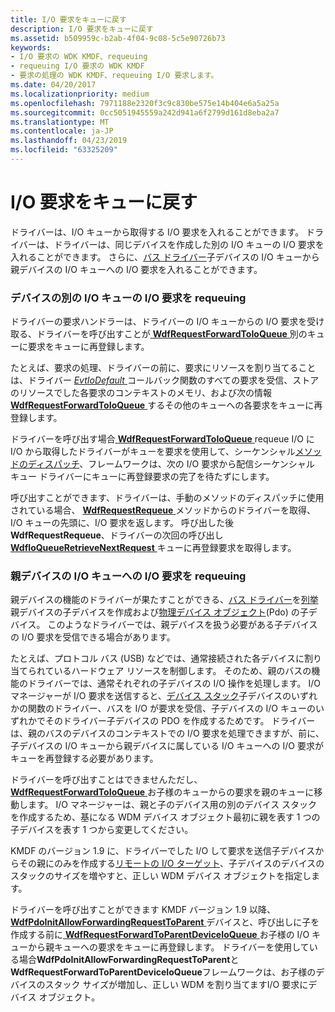 ```yaml
---
title: I/O 要求をキューに戻す
description: I/O 要求をキューに戻す
ms.assetid: b509959c-b2ab-4f04-9c08-5c5e90726b73
keywords:
- I/O 要求の WDK KMDF、requeuing
- requeuing I/O 要求の WDK KMDF
- 要求の処理の WDK KMDF、requeuing I/O 要求します。
ms.date: 04/20/2017
ms.localizationpriority: medium
ms.openlocfilehash: 7971188e2320f3c9c830be575e14b404e6a5a25a
ms.sourcegitcommit: 0cc5051945559a242d941a6f2799d161d8eba2a7
ms.translationtype: MT
ms.contentlocale: ja-JP
ms.lasthandoff: 04/23/2019
ms.locfileid: "63325209"
---
```

# <a name="requeuing-io-requests"></a>I/O 要求をキューに戻す





ドライバーは、I/O キューから取得する I/O 要求を入れることができます。 ドライバーは、ドライバーは、同じデバイスを作成した別の I/O キューの I/O 要求を入れることができます。 さらに、[バス ドライバー](https://msdn.microsoft.com/library/windows/hardware/ff540704)子デバイスの I/O キューから親デバイスの I/O キューへの I/O 要求を入れることができます。

### <a name="requeuing-an-io-request-to-a-different-io-queue-for-a-device"></a>デバイスの別の I/O キューの I/O 要求を requeuing

ドライバーの要求ハンドラーは、ドライバーの I/O キューからの I/O 要求を受け取る、ドライバーを呼び出すことが[ **WdfRequestForwardToIoQueue** ](https://msdn.microsoft.com/library/windows/hardware/ff549958)別のキューに要求をキューに再登録します。

たとえば、要求の処理、ドライバーの前に、要求にリソースを割り当てることは、ドライバー [ *EvtIoDefault* ](https://msdn.microsoft.com/library/windows/hardware/ff541757)コールバック関数のすべての要求を受信、ストアのリソースでした各要求のコンテキストのメモリ、および次の情報[ **WdfRequestForwardToIoQueue** ](https://msdn.microsoft.com/library/windows/hardware/ff549958)するその他のキューへの各要求をキューに再登録します。

ドライバーを呼び出す場合[ **WdfRequestForwardToIoQueue** ](https://msdn.microsoft.com/library/windows/hardware/ff549958) requeue I/O に I/O から取得したドライバーがキューを要求を使用して、シーケンシャル[メソッドのディスパッチ](dispatching-methods-for-i-o-requests.md)、フレームワークは、次の I/O 要求から配信シーケンシャル キュー ドライバーにキューに再登録要求の完了を待たずにします。

呼び出すことができます、ドライバーは、手動のメソッドのディスパッチに使用されている場合、 [ **WdfRequestRequeue** ](https://msdn.microsoft.com/library/windows/hardware/ff550012)メソッドからのドライバーを取得、I/O キューの先頭に、I/O 要求を返します。 呼び出した後**WdfRequestRequeue**、ドライバーの次回の呼び出し[ **WdfIoQueueRetrieveNextRequest** ](https://msdn.microsoft.com/library/windows/hardware/ff548462)キューに再登録要求を取得します。

### <a name="requeuing-an-io-request-to-a-parent-devices-io-queue"></a>親デバイスの I/O キューへの I/O 要求を requeuing

親デバイスの機能のドライバーが果たすことができる、[バス ドライバー](https://msdn.microsoft.com/library/windows/hardware/ff540704)を[列挙](enumerating-the-devices-on-a-bus.md)親デバイスの子デバイスを作成および[物理デバイス オブジェクト](wdm-concepts-for-kmdf-drivers.md#device-stacks)(Pdo) の子デバイス。 このようなドライバーでは、親デバイスを扱う必要がある子デバイスの I/O 要求を受信できる場合があります。

たとえば、プロトコル バス (USB) などでは、通常接続された各デバイスに割り当てられているハードウェア リソースを制御します。 そのため、親のバスの機能のドライバーでは、通常それぞれの子デバイスの I/O 操作を処理します。 I/O マネージャーが I/O 要求を送信すると、[デバイス スタック](wdm-concepts-for-kmdf-drivers.md#device-stacks)子デバイスのいずれかの関数のドライバー、バスを I/O が要求を受信、子デバイスの I/O キューのいずれかでそのドライバー子デバイスの PDO を作成するためです。 ドライバーは、親のバスのデバイスのコンテキストでの I/O 要求を処理できますが、前に、子デバイスの I/O キューから親デバイスに属している I/O キューへの I/O 要求がキューを再登録する必要があります。

ドライバーを呼び出すことはできませんただし、 [ **WdfRequestForwardToIoQueue** ](https://msdn.microsoft.com/library/windows/hardware/ff549958)お子様のキューからの要求を親のキューに移動します。 I/O マネージャーは、親と子のデバイス用の別のデバイス スタックを作成するため、基になる WDM デバイス オブジェクト最初に親を表す 1 つの子デバイスを表す 1 つから変更してください。

KMDF のバージョン 1.9 に、ドライバーでした I/O して要求を送信子デバイスからその親にのみを作成する[リモートの I/O ターゲット](general-i-o-targets.md)、子デバイスのデバイスのスタックのサイズを増やすと、正しい WDM デバイス オブジェクトを指定します。

ドライバーを呼び出すことができます KMDF バージョン 1.9 以降、 [ **WdfPdoInitAllowForwardingRequestToParent** ](https://msdn.microsoft.com/library/windows/hardware/ff548789)デバイスと、呼び出しに子を作成する前に[ **WdfRequestForwardToParentDeviceIoQueue** ](https://msdn.microsoft.com/library/windows/hardware/ff549959)お子様の I/O キューから親キューへの要求をキューに再登録します。 ドライバーを使用している場合**WdfPdoInitAllowForwardingRequestToParent**と**WdfRequestForwardToParentDeviceIoQueue**フレームワークは、お子様のデバイスのスタック サイズが増加し、正しい WDM を割り当てますI/O 要求にデバイス オブジェクト。

 

 





